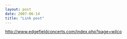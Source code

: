 ```yaml
---
layout: post
date: 2007-06-14
title: "Link post"
---
```

<http://www.edgefieldconcerts.com/index.php?page=wilco>

